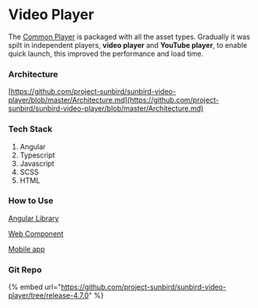 # Video Player

The [Common Player](../v1/common-player/) is packaged with all the asset types. Gradually it was spilt in independent players, **video player** and **YouTube player**, to enable quick launch, this improved the performance and load time.

### Architecture

[https://github.com/project-sunbird/sunbird-video-player/blob/master/Architecture.md](https://github.com/project-sunbird/sunbird-video-player/blob/master/Architecture.md)

### Tech Stack

1. Angular
2. Typescript
3. Javascript
4. SCSS
5. HTML

### How to Use

[Angular Library](https://github.com/project-sunbird/sunbird-video-player/tree/release-4.8.0#getting-started)

[Web Component](https://github.com/project-sunbird/sunbird-video-player/tree/release-4.8.0#use-as-web-components)

[Mobile app](https://github.com/project-sunbird/sunbird-video-player/tree/release-4.8.0#mobile-app-integration-steps)

### Git Repo

{% embed url="https://github.com/project-sunbird/sunbird-video-player/tree/release-4.7.0" %}

